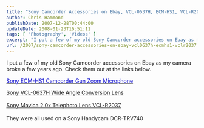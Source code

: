 ```yaml
---
title: "Sony Camcorder Accessories on Ebay, VCL-0637H, ECM-HS1, VCL-R2037"
author: Chris Hammond
publishDate: 2007-12-28T00:44:00
updateDate: 2008-01-23T16:51:11
tags: [ 'Photography', 'Videos' ]
excerpt: "I put a few of my old Sony Camcorder accessories on Ebay as my camera broke a few years ago. Check them out at the links below. Sony ECM-HS1 Camcorder Gun Zoom Microphone Sony VCL-0637H Wide Angle Conversion Lens &nbsp;  Sony Mavica 2.0x Telephoto Lens VCL-R2037 &nbsp; They were all used on a Sony Handycam DCR-TRV740 ..."
url: /2007/sony-camcorder-accessories-on-ebay-vcl0637h-ecmhs1-vclr2037  # Use the generated URL with year
---
```

<P>I put a few of my old Sony Camcorder accessories on Ebay as my camera broke a few years ago. Check them out at the links below.</P> <P><A href="https://cgi.ebay.com/ws/eBayISAPI.dll?ViewItem&amp;item=150200056587"><FONT color=#0000cc>Sony ECM-HS1 Camcorder Gun Zoom Microphone</FONT></A></P> <DIV><A href="https://cgi.ebay.com/ws/eBayISAPI.dll?ViewItem&amp;rd=1&amp;item=150200063200&amp;ssPageName=STRK:MESE:IT&amp;ih=005">Sony VCL-0637H Wide Angle Conversion Lens</A></DIV> <DIV>&nbsp;</DIV> <DIV> <DIV><A href="https://cgi.ebay.com/ws/eBayISAPI.dll?ViewItem&amp;rd=1&amp;item=150200059319&amp;ssPageName=STRK:MESE:IT&amp;ih=005">Sony Mavica 2.0x Telephoto Lens VCL-R2037</A></DIV> <DIV>&nbsp;</DIV> <DIV>They were all used on a Sony Handycam DCR-TRV740 </DIV></DIV>
